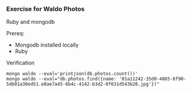 ### Exercise for Waldo Photos

Ruby and mongodb

Prereq:
* Mongodb installed locally
* Ruby

Verification
```
mongo waldo --eval='printjson(db.photos.count())'
mongo waldo --eval="db.photos.find({name: '01a11242-35d0-4865-8f90-5db01a30ed51.e8ae7a45-8b4c-4142-b3d2-0f631d543b20.jpg'})"
```